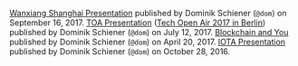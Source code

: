 <!-- TITLE: Presentations -->
<!-- SUBTITLE: A list of IOTA presentations -->

[Wanxiang Shanghai Presentation](/uploads/marketing-presentation/20170916-wanxiang-shanghai-presentation.pdf) published by Dominik Schiener (`@dom`) on September 16, 2017.
[TOA Presentation](/uploads/marketing-presentation/20170712-toa-presentation.pdf "20170712 Toa Presentation") ([Tech Open Air 2017 in Berlin](https://toa.berlin/program-17/)) published by Dominik Schiener (`@dom`) on July 12, 2017.
[Blockchain and You](/uploads/marketing-presentation/20170420-blockchain-and-you.pdf) published by Dominik Schiener (`@dom`) on April 20, 2017.
[IOTA Presentation](/uploads/marketing-presentation/20161028-iota-presentation.pdf) published by Dominik Schiener (`@dom`) on October 28, 2016.